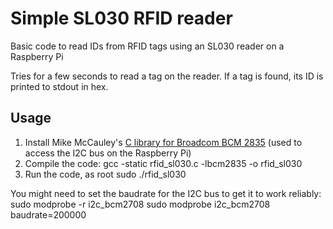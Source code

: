 # Simple SL030 RFID reader

Basic code to read IDs from RFID tags using an SL030 reader on a Raspberry Pi

Tries for a few seconds to read a tag on the reader.  If a tag is found, its ID is printed to stdout in hex.

## Usage

 1. Install Mike McCauley's [C library for Broadcom BCM 2835](http://www.airspayce.com/mikem/bcm2835/index.html) (used to access the I2C bus on the Raspberry Pi)
 1. Compile the code:
    gcc -static rfid_sl030.c -lbcm2835 -o rfid_sl030
 1. Run the code, as root
    sudo ./rfid_sl030

You might need to set the baudrate for the I2C bus to get it to work reliably:
    sudo modprobe -r i2c_bcm2708
    sudo modprobe i2c_bcm2708 baudrate=200000

